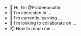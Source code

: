 - 👋 Hi, I’m @Pradeepmathi
- 👀 I’m interested in ...
- 🌱 I’m currently learning ...
- 💞️ I’m looking to collaborate on ...
- 📫 How to reach me ...

<!---
Pradeepmathi/Pradeepmathi is a ✨ special ✨ repository because its `README.md` (this file) appears on your GitHub profile.
You can click the Preview link to take a look at your changes.
--->
